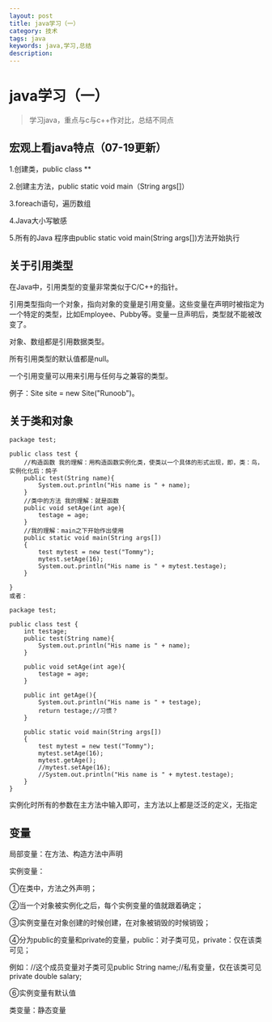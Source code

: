 ```yaml
---
layout: post
title: java学习（一）
category: 技术
tags: java
keywords: java,学习,总结
description: 
---
```


# java学习（一）

> 学习java，重点与c与c++作对比，总结不同点

## 宏观上看java特点（07-19更新）
1.创建类，public class **

2.创建主方法，public static void main（String args[]）

3.foreach语句，遍历数组

4.Java大小写敏感

5.所有的Java 程序由public static void main(String args[])方法开始执行

## 关于引用类型
在Java中，引用类型的变量非常类似于C/C++的指针。

引用类型指向一个对象，指向对象的变量是引用变量。这些变量在声明时被指定为一个特定的类型，比如Employee、Pubby等。变量一旦声明后，类型就不能被改变了。

对象、数组都是引用数据类型。

所有引用类型的默认值都是null。

一个引用变量可以用来引用与任何与之兼容的类型。

例子：Site site = new Site("Runoob")。

## 关于类和对象
	package test;

	public class test {
		//构造函数 我的理解：用构造函数实例化类，使类以一个具体的形式出现，即，类：鸟，实例化化后：鸽子
		public test(String name){
			System.out.println("His name is " + name);
		}
		//类中的方法 我的理解：就是函数
		public void setAge(int age){
			testage = age;
		}
		//我的理解：main之下开始作出使用
		public static void main(String args[])
		{
			test mytest = new test("Tommy");
			mytest.setAge(16);
			System.out.println("His name is " + mytest.testage);
		}

	}
	或者：
	
	package test;

	public class test {
		int testage;
		public test(String name){
			System.out.println("His name is " + name);
		}
		
		public void setAge(int age){
			testage = age;
		}
		
		public int getAge(){
			System.out.println("His name is " + testage);
			return testage;//习惯？
		}
		
		public static void main(String args[])
		{
			test mytest = new test("Tommy");
			mytest.setAge(16);
			mytest.getAge();
			//mytest.setAge(16);
			//System.out.println("His name is " + mytest.testage);
		}
	}
	
	
实例化时所有的参数在主方法中输入即可，主方法以上都是泛泛的定义，无指定
	
## 变量
局部变量：在方法、构造方法中声明

实例变量：

①在类中，方法之外声明；

②当一个对象被实例化之后，每个实例变量的值就跟着确定；

③实例变量在对象创建的时候创建，在对象被销毁的时候销毁；

④分为public的变量和private的变量，public：对子类可见，private：仅在该类可见；

 例如：//这个成员变量对子类可见public String name;//私有变量，仅在该类可见private double salary;
 
⑥实例变量有默认值

类变量：静态变量

